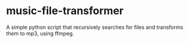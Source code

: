 # music-file-transformer
A simple python script that recursively searches for files and transforms them to mp3, using ffmpeg.
